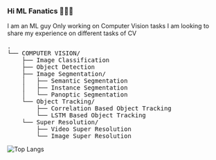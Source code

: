 ### Hi ML Fanatics 👋👋👋

<!--
**pentanol2/pentanol2** is a ✨ _special_ ✨ repository because its `README.md` (this file) appears on your GitHub profile.

Here are some ideas to get you started:

- 🔭 I’m currently working on ...
- 🌱 I’m currently learning ...
- 👯 I’m looking to collaborate on ...
- 🤔 I’m looking for help with ...
- 💬 Ask me about ...
- 📫 How to reach me: ...
- 😄 Pronouns: ...
- ⚡ Fun fact: ...
-->
I am an ML guy
Only working on Computer Vision tasks
I am looking to share my experience on different tasks of CV

<!-- 
I work on CV -- Image Classification<br>
             -- Object Detection<br>
             -- Image Segmentation -- Semantic Segmentation<br>
                                  -- Instance Segmentation<br>
                                  -- Panoptic Segmentation<br>
             -- Object Tracking
 -->
 
<pre>
.
└── COMPUTER VISION/
    ├── Image Classification
    ├── Object Detection
    ├── Image Segmentation/
    │   ├── Semantic Segmentation
    │   ├── Instance Segmentation
    │   └── Panoptic Segmentation
    └── Object Tracking/
        ├── Correlation Based Object Tracking
        └── LSTM Based Object Tracking
    └── Super Resolution/
        ├── Video Super Resolution
        └── Image Super Resolution
</pre>
![Top Langs](https://github-readme-stats.vercel.app/api/top-langs/?username=pentanol2&layout=compact)
